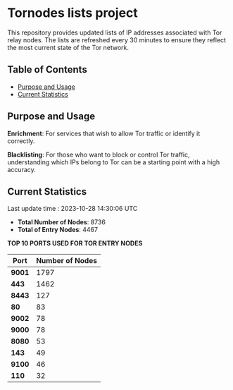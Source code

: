 # Tornodes lists project

This repository provides updated lists of IP addresses associated with Tor relay nodes. The lists are refreshed every 30 minutes to ensure they reflect the most current state of the Tor network.

## Table of Contents

- [Purpose and Usage](#purpose-and-usage)
- [Current Statistics](#current-statistics)


## Purpose and Usage

**Enrichment**: For services that wish to allow Tor traffic or identify it correctly.

**Blacklisting**: For those who want to block or control Tor traffic, understanding which IPs belong to Tor can be a starting point with a high accuracy.

## Current Statistics

Last update time : 2023-10-28 14:30:06 UTC

- **Total Number of Nodes**: 8736
- **Total of Entry Nodes**: 4467

**TOP 10 PORTS USED FOR TOR ENTRY NODES**

| **Port** | **Number of Nodes** |
|------|-----------------|
| **9001**   | 1797  |
| **443**   | 1462  |
| **8443**   | 127  |
| **80**   | 83  |
| **9002**   | 78  |
| **9000**   | 78  |
| **8080**   | 53  |
| **143**   | 49  |
| **9100**   | 46  |
| **110**   | 32  |

